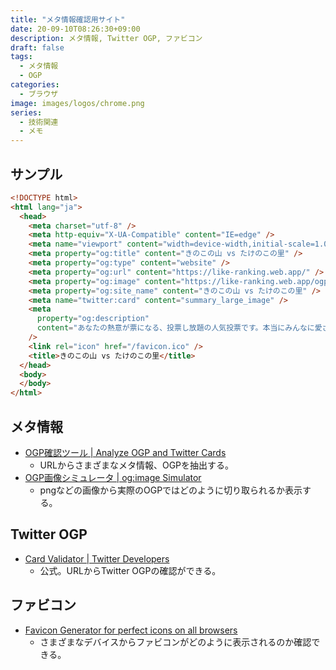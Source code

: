 ```yaml
---
title: "メタ情報確認用サイト"
date: 20-09-10T08:26:30+09:00
description: メタ情報, Twitter OGP, ファビコン
draft: false
tags:
  - メタ情報
  - OGP
categories:
  - ブラウザ
image: images/logos/chrome.png
series:
  - 技術関連
  - メモ
---
```


## サンプル

```html
<!DOCTYPE html>
<html lang="ja">
  <head>
    <meta charset="utf-8" />
    <meta http-equiv="X-UA-Compatible" content="IE=edge" />
    <meta name="viewport" content="width=device-width,initial-scale=1.0" />
    <meta property="og:title" content="きのこの山 vs たけのこの里" />
    <meta property="og:type" content="website" />
    <meta property="og:url" content="https://like-ranking.web.app/" />
    <meta property="og:image" content="https://like-ranking.web.app/ogp.png" />
    <meta property="og:site_name" content="きのこの山 vs たけのこの里" />
    <meta name="twitter:card" content="summary_large_image" />
    <meta
      property="og:description"
      content="あなたの熱意が票になる、投票し放題の人気投票です。本当にみんなに愛されているのはどっちだ！？"
    />
    <link rel="icon" href="/favicon.ico" />
    <title>きのこの山 vs たけのこの里</title>
  </head>
  <body>
  </body>
</html>
```

## メタ情報

- [OGP確認ツール \| Analyze OGP and Twitter Cards](https://ogp.buta3.net/)
  - URLからさまざまなメタ情報、OGPを抽出する。
- [OGP画像シミュレータ \| og:image Simulator](http://ogimage.tsmallfield.com/)
  - pngなどの画像から実際のOGPではどのように切り取られるか表示する。

## Twitter OGP

- [Card Validator \| Twitter Developers](https://cards-dev.twitter.com/validator)
  - 公式。URLからTwitter OGPの確認ができる。

## ファビコン

- [Favicon Generator for perfect icons on all browsers](https://realfavicongenerator.net/)
  - さまざまなデバイスからファビコンがどのように表示されるのか確認できる。
